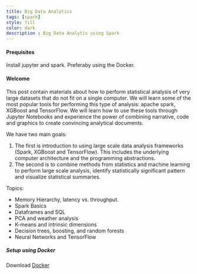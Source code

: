 ```yaml
---
title: Big Data Analytics
tags: [spark]
style: fill
color: dark
description : Big Data Analytis using Spark
---
```


#### Prequisites

Install jupyter and spark. Preferaby using the Docker.

#### Welcome

This post contain materials about how to perform statistical analysis of very large datasets that do not fit on a single computer. We will learn some of the most popular tools for performing this type of analysis: apache spark, XGBoost and TensorFlow. We will learn how to use these tools through Jupyter Notebooks and experience the power of combining narrative, code and graphics to create convincing analytical documents.

We have two main goals: 
1. The first is introduction to using large scale data analysis frameworks (Spark, XGBoost and TensorFlow). This includes the underlying computer architecture and the programming abstractions. 
2. The second is to combine methods from statistics and machine learning to perform large scale analysis, identify statistically significant pattern and visualize statistical summaries.

Topics:
- Memory Hierarchy, latency vs. throughput.
- Spark Basics
- Dataframes and SQL
- PCA and weather analysis
- K-means and intrinsic dimensions
- Decision trees, boosting, and random forests
- Neural Networks and TensorFlow

##### Setup using Docker

Download [Docker](https://store.docker.com/search?type=edition&offering=community)
